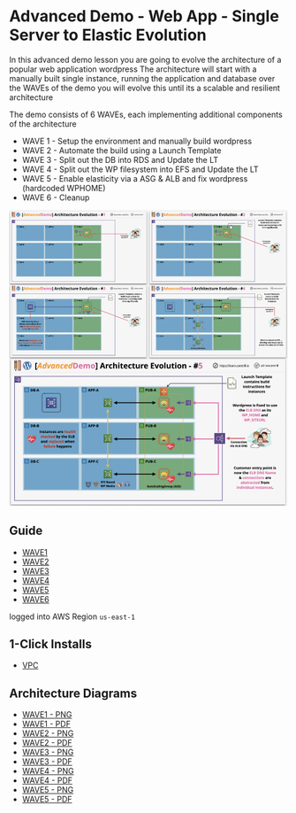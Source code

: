 # Advanced Demo - Web App - Single Server to Elastic Evolution

In this advanced demo lesson you are going to evolve the architecture of a popular web application wordpress
The architecture will start with a manually built single instance, running the application and database
over the WAVEs of the demo you will evolve this until its a scalable and resilient architecture

The demo consists of 6 WAVEs, each implementing additional components of the architecture

- WAVE 1 - Setup the environment and manually build wordpress
- WAVE 2 - Automate the build using a Launch Template
- WAVE 3 - Split out the DB into RDS and Update the LT
- WAVE 4 - Split out the WP filesystem into EFS and Update the LT
- WAVE 5 - Enable elasticity via a ASG & ALB and fix wordpress (hardcoded WPHOME)
- WAVE 6 - Cleanup

![Architecture](https://github.com/pitfunie/wycliiffe-Monolithic-wordpress-transformation/blob/main/ArchitectureEvolutionAll.png)

## Guide

- [WAVE1](https://github.com/pitfunie/wycliiffe-Monolithic-wordpress-transformation/blob/main/02_MIGRATION-TRANSFORMATION-GUDIE/WAVE1%20-%20MANUAL%20WORDPRESS%20BUILD.md)
- [WAVE2](https://github.com/pitfunie/wycliiffe-Monolithic-wordpress-transformation/blob/main/02_MIGRATION-TRANSFORMATION-GUDIE/WAVE2%20-%20%20COMPUTE%20LAUNCH%20TEMPLATE%20FOR%20AUTO-SCALE%20GROUP.md)
- [WAVE3](https://github.com/pitfunie/wycliiffe-Monolithic-wordpress-transformation/blob/main/02_MIGRATION-TRANSFORMATION-GUDIE/WAVE3%20-%203%20AZS%20AND%203%20TIERS%20FOR%20DATABASE%20SPLTTING%20TO%20AWS%20RDS%20LT.md)
- [WAVE4](https://github.com/pitfunie/wycliiffe-Monolithic-wordpress-transformation/blob/main/02_MIGRATION-TRANSFORMATION-GUDIE/WAVE4%20-%203%20AZS%20AND%203%20TIERS%20FOR%20STORAGE%20SPITTING%20TO%20AWS%20EFS%20LT.md)
- [WAVE5](https://github.com/pitfunie/wycliiffe-Monolithic-wordpress-transformation/blob/main/02_MIGRATION-TRANSFORMATION-GUDIE/WAVE5%20-%20%20ABSTRACTION%20%20DECOUPLE%20COMPUTE%20TO%20AWS%20ALB%20and%20AWS%20ASG%20LT.md)
- [WAVE6](https://github.com/pitfunie/wycliiffe-Monolithic-wordpress-transformation/blob/main/02_MIGRATION-TRANSFORMATION-GUDIE/WAV6%20-%20GUIDE%20TO%20CHANGE%20BUILD.md)


logged into AWS Region `us-east-1`
## 1-Click Installs

- [VPC](https://console.aws.amazon.com/cloudformation/home?region=us-east-1#/stacks/quickcreate?templateURL=https://raw.githubusercontent.com/pitfunie/wycliiffe-Monolithic-wordpress-transformation/main/01_CLOUDFORMATION_TEMPLATE/NYPets.yaml)


## Architecture Diagrams

- [WAVE1 - PNG](https://github.com/pitfunie/wycliiffe-Monolithic-wordpress-transformation/blob/main/02_MIGRATION-TRANSFORMATION-GUDIE/WAVE1%20-%20MANUAL%20WORDPRESS%20BUILD.png)
- [WAVE1 - PDF](https://github.com/pitfunie/wycliiffe-Monolithic-wordpress-transformation/blob/main/02_MIGRATION-TRANSFORMATION-GUDIE/WAVE1%20-%20MANUAL%20WORDPRESS%20BUILD.pdf)
- [WAVE2 - PNG](https://github.com/pitfunie/wycliiffe-Monolithic-wordpress-transformation/blob/main/02_MIGRATION-TRANSFORMATION-GUDIE/WAVE2%20-%20COMPUTE%20LAUNCH%20TEMPLATE%20FOR%20AUTO-SCALE%20GROUP.png)
- [WAVE2 - PDF](https://github.com/pitfunie/wycliiffe-Monolithic-wordpress-transformation/blob/main/02_MIGRATION-TRANSFORMATION-GUDIE/WAVE2%20-%20COMPUTE%20LAUNCH%20TEMPLATE%20FOR%20AUTO-SCALE%20GROUP.pdf)
- [WAVE3 - PNG](https://github.com/pitfunie/wycliiffe-Monolithic-wordpress-transformation/blob/main/02_MIGRATION-TRANSFORMATION-GUDIE/WAVE3%20-%203%20AZS%20AND%203%20TIERS%20FOR%20DATABASE%20SPLTTING%20TO%20AWS%20RDS%20LT.png)
- [WAVE3 - PDF](https://github.com/pitfunie/wycliiffe-Monolithic-wordpress-transformation/blob/main/02_MIGRATION-TRANSFORMATION-GUDIE/WAVE3%20-%203%20AZS%20AND%203%20TIERS%20FOR%20DATABASE%20SPLTTING%20TO%20AWS%20RDS%20LT.pdf)
- [WAVE4 - PNG](https://github.com/pitfunie/wycliiffe-Monolithic-wordpress-transformation/blob/main/02_MIGRATION-TRANSFORMATION-GUDIE/WAVE4%20-%203%20AZS%20AND%203%20TIERS%20FOR%20STORAGE%20SPITTING%20TO%20AWS%20EFS%20LT.png)
- [WAVE4 - PDF](https://github.com/pitfunie/wycliiffe-Monolithic-wordpress-transformation/blob/main/02_MIGRATION-TRANSFORMATION-GUDIE/WAVE4%20-%203%20AZS%20AND%203%20TIERS%20FOR%20STORAGE%20SPITTING%20TO%20AWS%20EFS%20LT.pdf)
- [WAVE5 - PNG](https://github.com/pitfunie/wycliiffe-Monolithic-wordpress-transformation/blob/main/02_MIGRATION-TRANSFORMATION-GUDIE/WAVE5%20-%20%20ABSTRACTION%20%20DECOUPLE%20COMPUTE%20TO%20AWS%20ALB%20and%20AWS%20ASG%20LT.png)
- [WAVE5 - PDF](https://github.com/pitfunie/wycliiffe-Monolithic-wordpress-transformation/blob/main/02_MIGRATION-TRANSFORMATION-GUDIE/WAVE5%20-%20%20ABSTRACTION%20%20DECOUPLE%20COMPUTE%20TO%20AWS%20ALB%20and%20AWS%20ASG%20LT.pdf)







